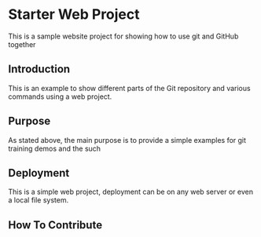 # Starter Web Project

This is a sample website project for showing how to use git and
GitHub together

## Introduction

This is an example to show different parts of the Git repository
and various commands using a web project.

## Purpose

As stated above, the main purpose is to provide a simple examples
for git training demos and the such 

## Deployment

This is a simple web project, deployment can be on any web server or even a local file system.

## How To Contribute
